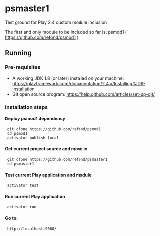 

# psmaster1

Test ground for Play 2.4 custom module inclusion

The first and only module to be included so far 
is: psmod1 ( https://github.com/refond/psmod1 )


## Running 


### Pre-requisites

 - A working JDK 1.8 (or later) installed on your machine:
   https://playframework.com/documentation/2.4.x/Installing#JDK-installation
 - Git open source program:
   https://help.github.com/articles/set-up-git/


### Installation steps


#### Deploy psmod1 dependency

     git clone https://github.com/refond/psmod1
     cd psmod1
     activator publish-local


#### Get current project source and move in

     git clone https://github.com/refond/psmaster1
     cd psmaster1
     
     
#### Test current Play application and module

     activator test
     

#### Run current Play application

     activator run

#### Go to:

     http://localhost:9000/

